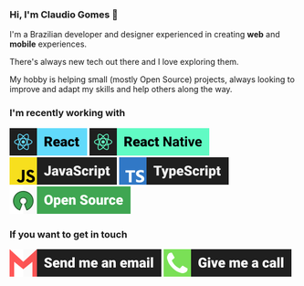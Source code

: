 ### Hi, I'm Claudio Gomes 🤘

I'm a Brazilian developer and designer experienced in creating **web** and **mobile** experiences. 

There's always new tech out there and I love exploring them.

My hobby is helping small (mostly Open Source) projects, always looking to improve and adapt my skills and help others along the way.

### I'm recently working with
[![react](./assets/badges/react.svg)](#)
[![react-native](./assets/badges/react-native.svg)](#)<br>
[![javascript](./assets/badges/javascript.svg)](#)
[![typescript](./assets/badges/typescript.svg)](#)<br>
[![open-source](./assets/badges/open-source.svg)](#)

### If you want to get in touch
[![email](./assets/badges/email.svg)](#)
[![email](./assets/badges/call.svg)](#)